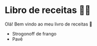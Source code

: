 # Libro de receitas :man_cook:

Olá! Bem vindo ao meu livro de receitas :wave:



- Strogonoff de frango
- Pavê
